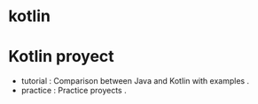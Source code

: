 # kotlin

Kotlin proyect
=============

* tutorial : Comparison between Java and Kotlin with examples .
* practice : Practice proyects . 







 
